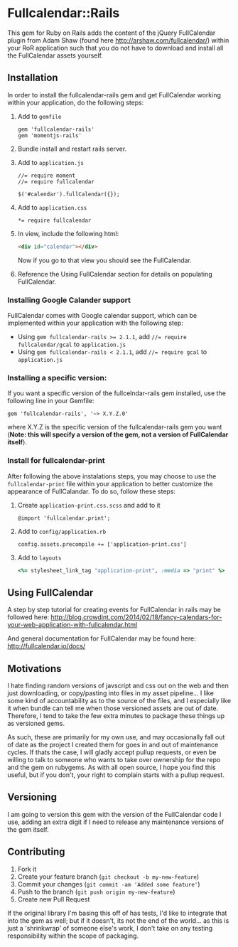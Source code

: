 # Fullcalendar::Rails

This gem for Ruby on Rails adds the content of the jQuery FullCalendar plugin from Adam Shaw (found here http://arshaw.com/fullcalendar/) within your RoR application such that you do not have to download and install all the FullCalendar assets yourself.

## Installation
In order to install the fullcalendar-rails gem and get FullCalendar working within your application, do the following steps:

1. Add to `gemfile`
    ```
    gem 'fullcalendar-rails'
    gem 'momentjs-rails'
    ```
    
1. Bundle install and restart rails server.

1. Add to `application.js`
    ``` jQuery
    //= require moment 
    //= require fullcalendar
    
    $('#calendar').fullCalendar({});
    ```

1. Add to `application.css`
    ``` 
    *= require fullcalendar
    ```
    
1. In view, include the following html:
    ```html
    <div id="calendar"></div>
    ```
    Now if you go to that view you should see the FullCalendar.

1. Reference the Using FullCalendar section for details on populating FullCalendar.

### Installing Google Calander support
FullCalendar comes with Google calendar support, which can be implemented within your application with the following step:

* Using `gem fullcalendar-rails >= 2.1.1`, add `//= require fullcalendar/gcal` to `application.js`
* Using `gem fullcalendar-rails < 2.1.1`, add `//= require gcal` to `application.js`

### Installing a specific version:
If you want a specific version of the fullcelndar-rails gem installed, use the following line in your Gemfile:

    gem 'fullcalendar-rails', '~> X.Y.Z.0'
    
where X.Y.Z is the specific version of the fullcalendar-rails gem you want (**Note: this will specify a version of the gem, not a version of FullCalendar itself**).

### Install for fullcalendar-print
After following the above instalations steps, you may choose to use the `fullcalendar-print` file within your application to better customize the appearance of FullCalandar. To do so, follow these steps:

1. Create `application-print.css.scss` and add to it
    ```
    @import 'fullcalendar.print';
    ```
    
2. Add to `config/application.rb`
    ```
    config.assets.precompile += ['application-print.css']
    ```

3. Add to `layouts`
    ```ruby
    <%= stylesheet_link_tag "application-print", :media => "print" %>
    ```

## Using FullCalendar
A step by step tutorial for creating events for FullCalendar in rails may be followed here:
http://blog.crowdint.com/2014/02/18/fancy-calendars-for-your-web-application-with-fullcalendar.html

And general documentation for FullCalendar may be found here:
http://fullcalendar.io/docs/

## Motivations

I hate finding random versions of javscript and css out on the web and then just downloading, or copy/pasting into files in my asset pipeline... I like some kind of accountability as to the source of the files, and I especially like it when bundle can tell me when those versioned assets are out of date.  Therefore, I tend to take the few extra minutes to package these things up as versioned gems.

As such, these are primarily for my own use, and may occasionally fall out of date as the project I created them for goes in and out of maintenance cycles.  If thats the case, I will gladly accept pullup requests, or even be willing to talk to someone who wants to take over ownership for the repo and the gem on rubygems.  As with all open source, I hope you find this useful, but if you don't, your right to complain starts with a pullup request.

## Versioning

I am going to version this gem with the version of the FullCalendar code I use, adding an extra digit if I need to release any maintenance versions of the gem itself.

## Contributing

1. Fork it
2. Create your feature branch (`git checkout -b my-new-feature`)
3. Commit your changes (`git commit -am 'Added some feature'`)
4. Push to the branch (`git push origin my-new-feature`)
5. Create new Pull Request

If the original library I'm basing this off of has tests, I'd like to integrate that into the gem as well; but if it doesn't, its not the end of the world... as this is just a 'shrinkwrap' of someone else's work, I don't take on any testing responsibility within the scope of packaging.
